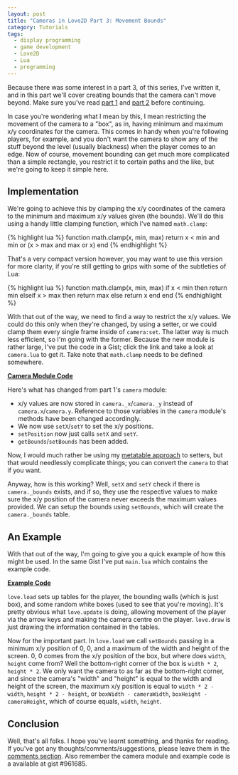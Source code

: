 ```yaml
---
layout: post
title: "Cameras in Love2D Part 3: Movement Bounds"
category: Tutorials
tags:
  - display programming
  - game development
  - Love2D
  - Lua
  - programming
---
```


Because there was some interest in a part 3, of this series, I've written it, and in this part we'll cover creating bounds that the camera can't move beyond. Make sure you've read [part 1](/2011/04/19/cameras-in-love2d-part-1-the-basics) and [part 2](/2011/04/22/cameras-in-love2d-part-2-parallax-scrolling) before continuing.

In case you're wondering what I mean by this, I mean restricting the movement of the camera to a "box", as in, having minimum and maximum x/y coordinates for the camera. This comes in handy when you're following players, for example, and you don't want the camera to show any of the stuff beyond the level (usually blackness) when the player comes to an edge. Now of course, movement bounding can get much more complicated than a simple rectangle, you restrict it to certain paths and the like, but we're going to keep it simple here.

## Implementation

We're going to achieve this by clamping the x/y coordinates of the camera to the minimum and maximum x/y values given (the bounds). We'll do this using a handy little clamping function, which I've named `math.clamp`:

{% highlight lua %}
function math.clamp(x, min, max)
  return x < min and min or (x > max and max or x)
end
{% endhighlight %}

That's a very compact version however, you may want to use this version for more clarity, if you're still getting to grips with some of the subtleties of Lua:

{% highlight lua %}
function math.clamp(x, min, max)
  if x < min then
    return min
  elseif x > max then
    return max
  else
    return x
  end
end
{% endhighlight %}

With that out of the way, we need to find a way to restrict the x/y values. We could do this only when they're changed, by using a setter, or we could clamp them every single frame inside of `camera:set`. The latter way is much less efficient, so I'm going with the former. Because the new module is rather large, I've put the code in a Gist; click the link and take a look at `camera.lua` to get it. Take note that `math.clamp` needs to be defined somewhere.

**[Camera Module Code](https://gist.github.com/961685#file_camera.lua)**

Here's what has changed from part 1's `camera` module:

* x/y values are now stored in `camera._x`/`camera._y` instead of `camera.x`/`camera.y`. Reference to those variables in the `camera` module's methods have been changed accordingly.
* We now use `setX`/`setY` to set the x/y positions.
* `setPosition` now just calls `setX` and `setY`.
* `getBounds`/`setBounds` has been added.

Now, I would much rather be using my [metatable approach](/2011/04/04/implementing-proper-gettersetters-in-lua) to setters, but that would needlessly complicate things; you can convert the `camera` to that if you want.

Anyway, how is this working? Well, `setX` and `setY` check if there is `camera._bounds` exists, and if so, they use the respective values to make sure the x/y position of the camera never exceeds the maximum values provided. We can setup the bounds using `setBounds`, which will create the `camera._bounds` table.

## An Example

With that out of the way, I'm going to give you a quick example of how this might be used. In the same Gist I've put `main.lua` which contains the example code.

**[Example Code](https://gist.github.com/961685#file_main.lua)**

`love.load` sets up tables for the player, the bounding walls (which is just box), and some random white boxes (used to see that you're moving). It's pretty obvious what `love.update` is doing, allowing movement of the player via the arrow keys and making the camera centre on the player. `love.draw` is just drawing the information contained in the tables.

Now for the important part. In `love.load` we call `setBounds` passing in a minimum x/y position of 0, 0, and a maximum of the width and height of the screen. 0, 0 comes from the x/y position of the box, but where does `width`, `height` come from? Well the bottom-right corner of the box is `width * 2`, `height * 2`. We only want the camera to as far as the bottom-right corner, and since the camera's "width" and "height" is equal to the width and height of the screen, the maximum x/y position is equal to `width * 2 - width`, `height * 2 - height`, or `boxWidth - cameraWidth`, `boxHeight - cameraHeight`, which of course equals, `width`, `height`.

## Conclusion

Well, that's all folks. I hope you've learnt something, and thanks for reading. If you've got any thoughts/comments/suggestions, please leave them in the [comments section](#respond). Also remember the camera module and example code is a available at gist #961685.
